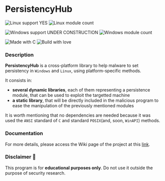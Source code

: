 # PersistencyHub

![Linux support YES](https://img.shields.io/badge/Linux%20suppport-YES-green)
![Linux module count](https://img.shields.io/badge/Linux%20module%20count-3-green)

![Windows support UNDER CONSTRUCTION](https://img.shields.io/badge/Windows%20support-UNDER%20CONTRUCTION-yellow)
![Windows module count](https://img.shields.io/badge/Windows%20module%20count-0-red)

![Made with C](https://img.shields.io/badge/Made%20with-C-blue)
![Build with love](https://img.shields.io/badge/Build%20with-LOVE-blue)

### Description

**PersistencyHub** is a cross-platform library to help malware to set persistency in `Windows` and `Linux`, using platform-specific methods.

It consists in:
- **several dynamic libraries**, each of them representing a persistence module, that can be used to exploit the targetted machine
- **a static library**, that will be directly included in the malicious program to ease the manipulation of the previously mentioned modules

It is worth mentioning that no dependencies are needed because it was used the `ANSI` standard of `C` and standard `POSIX`(and, soon, `WinAPI`) methods.

### Documentation

For more details, please access the Wiki page of the project at this [link](https://github.com/iosifache/PersistencyHub/wiki).

### Disclaimer :triangular_flag_on_post:
This program is for **educational purposes only**. Do not use it outside the purpose of security research.